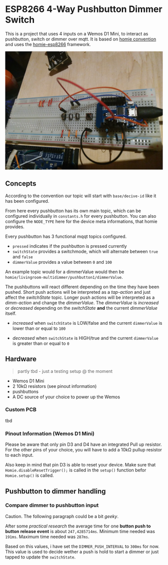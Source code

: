 # ESP8266 4-Way Pushbutton Dimmer Switch

This is a project that uses 4 inputs on a Wemos D1 Mini, to interact as pushbutton, switch or dimmer over mqtt.
It is based on [homie convention](https://github.com/marvinroger/homie) and uses the [homie-esp8266](https://github.com/marvinroger/homie-esp8266) framework.

![Breadboard test setup](https://github.com/Confectrician/ESP8266-4-way-pushbutton-dimmer-switch/blob/master/images/breadboard.jpg?raw=true)

## Concepts

According to the convention our topic will start with `base/decive-id` like it has been configured.

From here every pushbutton has its own main topic, which can be configured individually in `constants.h` for every pushbutton.
You can also configure the `NODE_TYPE` here for the device meta informations, that homie provides.

Every pushbutton has 3 functional mqqt topics configured.

- `pressed` indicates if the pushbutton is pressed currently
- `switchState` provides a switchmode, which will alternate between `true` and `false`
- `dimmerValue` provides a value between `0` and `100`

An example topic would for a dimmerValue would then be `homie/livingroom-multidimmer/pushbutton1/dimmerValue`.

The pushbuttons will react different depending on the time they have been pushed.
Short push actions will be interpreted as a *tap-action* and just affect the *switchState* topic.
Longer push actions will be interpreted as a *dimm-action* and change the *dimmerValue*.
The  *dimmerValue* is *increased* or *decreased* depending on the *switchState* **and** the current *dimmerValue* itself.

- *increased* when
`switchState` is LOW/false and the current `dimmerValue` is lower than or equal to `100`

- *decreased* when
`switchState` is HIGH/true and the current `dimmerValue` is greater than or equal to `0`


## Hardware

> partly tbd - just a testing setup @ the moment

- Wemos D1 Mini
- 2 10kΩ resistors (see pinout information)
- pushbuttons
- A DC source of your choice to power up the Wemos

### Custom PCB

tbd

### Pinout Information (Wemos D1 Mini)

Please be aware that only pin D3 and D4 have an integrated Pull up resistor.
For the other pins of your choice, you will have to add a 10kΩ pullup resistor to each input.

Also keep in mind that pin D3 is able to reset your device.
Make sure that `Homie.disableResetTrigger();` is called in the `setup()` function befor `Homie.setup()` is called.

## Pushbutton to dimmer handling

### Compare dimmer to pushbutton input

Caution. The following paragraph could be a bit *geeky*.

After some *practical research* the average time for one **button push to button release event** is about `247,4285714ms`.
Minimum time needed was `191ms`.
Maximum time needed was `287ms`.

Based on this values, i have set the `DIMMER_PUSH_INTERVAL` to `300ms` for now.
This value is used to decide wether a push is hold to start a dimmer or just tapped to update the `switchState`.